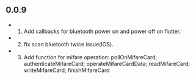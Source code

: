 ## 0.0.9

* 1. Add callbacks for bluetooth power on and power off on flutter.
* 2. fix scan bluetooth twice issue(IOS).
* 3. Add function for mifare operation: pollOnMifareCard; authenticateMifareCard; operateMifareCardData; readMifareCard; writeMifareCard; finishMifareCard